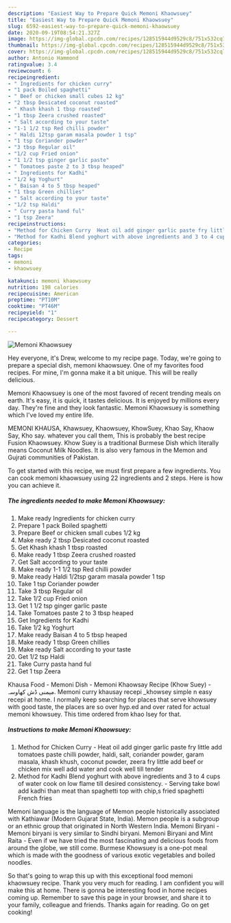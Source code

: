 ```yaml
---
description: "Easiest Way to Prepare Quick Memoni Khaowsuey"
title: "Easiest Way to Prepare Quick Memoni Khaowsuey"
slug: 6592-easiest-way-to-prepare-quick-memoni-khaowsuey
date: 2020-09-19T08:54:21.327Z
image: https://img-global.cpcdn.com/recipes/128515944d9529c8/751x532cq70/memoni-khaowsuey-recipe-main-photo.jpg
thumbnail: https://img-global.cpcdn.com/recipes/128515944d9529c8/751x532cq70/memoni-khaowsuey-recipe-main-photo.jpg
cover: https://img-global.cpcdn.com/recipes/128515944d9529c8/751x532cq70/memoni-khaowsuey-recipe-main-photo.jpg
author: Antonio Hammond
ratingvalue: 3.4
reviewcount: 6
recipeingredient:
- " Ingredients for chicken curry"
- "1 pack Boiled spaghetti"
- " Beef or chicken small cubes 12 kg"
- "2 tbsp Desicated coconut roasted"
- " Khash khash 1 tbsp roasted"
- "1 tbsp Zeera crushed roasted"
- " Salt according to your taste"
- "1-1 1/2 tsp Red chilli powder"
- " Haldi 12tsp garam masala powder 1 tsp"
- "1 tsp Coriander powder"
- "3 tbsp Regular oil"
- "1/2 cup Fried onion"
- "1 1/2 tsp ginger garlic paste"
- " Tomatoes paste 2 to 3 tbsp heaped"
- " Ingredients for Kadhi"
- "1/2 kg Yoghurt"
- " Baisan 4 to 5 tbsp heaped"
- "1 tbsp Green chillies"
- " Salt according to your taste"
- "1/2 tsp Haldi"
- " Curry pasta hand ful"
- "1 tsp Zeera"
recipeinstructions:
- "Method for Chicken Curry  Heat oil add ginger garlic paste fry little add tomatoes paste chilli powder, haldi, salt, coriander powder, garam masala, khash khush, coconut powder, zeera fry little add beef or chicken mix well add water and cook well till tender"
- "Method for Kadhi Blend yoghurt with above ingredients and 3 to 4 cups of water cook on low flame till desired consistency. Serving take bowl add kadhi than meat than spaghetti top with chip,s fried spaghetti French fries"
categories:
- Recipe
tags:
- memoni
- khaowsuey

katakunci: memoni khaowsuey 
nutrition: 198 calories
recipecuisine: American
preptime: "PT10M"
cooktime: "PT46M"
recipeyield: "1"
recipecategory: Dessert

---
```



![Memoni Khaowsuey](https://img-global.cpcdn.com/recipes/128515944d9529c8/751x532cq70/memoni-khaowsuey-recipe-main-photo.jpg)

Hey everyone, it's Drew, welcome to my recipe page. Today, we're going to prepare a special dish, memoni khaowsuey. One of my favorites food recipes. For mine, I'm gonna make it a bit unique. This will be really delicious.

Memoni Khaowsuey is one of the most favored of recent trending meals on earth. It's easy, it is quick, it tastes delicious. It is enjoyed by millions every day. They're fine and they look fantastic. Memoni Khaowsuey is something which I've loved my entire life.

MEMONI KHAUSA, Khawsuey, Khaowsuey, KhowSuey, Khao Say, Khaow Say, Kho say. whatever you call them, This is probably the best recipe Fusion Khaowsuey. Khow Suey is a traditional Burmese Dish which literally means Coconut Milk Noodles. It is also very famous in the Memon and Gujrati communities of Pakistan.


To get started with this recipe, we must first prepare a few ingredients. You can cook memoni khaowsuey using 22 ingredients and 2 steps. Here is how you can achieve it.

<!--inarticleads1-->

##### The ingredients needed to make Memoni Khaowsuey:

1. Make ready  Ingredients for chicken curry
1. Prepare 1 pack Boiled spaghetti
1. Prepare  Beef or chicken small cubes 1/2 kg
1. Make ready 2 tbsp Desicated coconut roasted
1. Get  Khash khash 1 tbsp roasted
1. Make ready 1 tbsp Zeera crushed roasted
1. Get  Salt according to your taste
1. Make ready 1-1 1/2 tsp Red chilli powder
1. Make ready  Haldi 1/2tsp garam masala powder 1 tsp
1. Take 1 tsp Coriander powder
1. Take 3 tbsp Regular oil
1. Take 1/2 cup Fried onion
1. Get 1 1/2 tsp ginger garlic paste
1. Take  Tomatoes paste 2 to 3 tbsp heaped
1. Get  Ingredients for Kadhi
1. Take 1/2 kg Yoghurt
1. Make ready  Baisan 4 to 5 tbsp heaped
1. Make ready 1 tbsp Green chillies
1. Make ready  Salt according to your taste
1. Get 1/2 tsp Haldi
1. Take  Curry pasta hand ful
1. Get 1 tsp Zeera


Khausa Food - Memoni Dish - Memoni Khaowsay Recipe (Khow Suey) - میمنی ڈش کھاوسہ. Memoni curry khausay recepi _khowsey simple n easy recepi at home. I normally keep searching for places that serve khowsuey with good taste, the places are so over hyp.ed and over rated for actual memoni khowsuey. This time ordered from khao Isey for that. 

<!--inarticleads2-->

##### Instructions to make Memoni Khaowsuey:

1. Method for Chicken Curry  - Heat oil add ginger garlic paste fry little add tomatoes paste chilli powder, haldi, salt, coriander powder, garam masala, khash khush, coconut powder, zeera fry little add beef or chicken mix well add water and cook well till tender
1. Method for Kadhi Blend yoghurt with above ingredients and 3 to 4 cups of water cook on low flame till desired consistency. - Serving take bowl add kadhi than meat than spaghetti top with chip,s fried spaghetti French fries


Memoni language is the language of Memon people historically associated with Kathiawar (Modern Gujarat State, India). Memon people is a subgroup or an ethnic group that originated in North Western India. Memoni Biryani - Memoni biryani is very similar to Sindhi biryani. Memoni Biryani and Mint Raita - Even if we have tried the most fascinating and delicious foods from around the globe, we still come. Burmese Khowsuey is a one-pot meal which is made with the goodness of various exotic vegetables and boiled noodles. 

So that's going to wrap this up with this exceptional food memoni khaowsuey recipe. Thank you very much for reading. I am confident you will make this at home. There is gonna be interesting food in home recipes coming up. Remember to save this page in your browser, and share it to your family, colleague and friends. Thanks again for reading. Go on get cooking!
